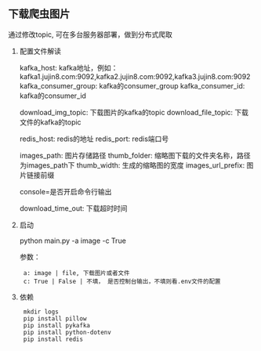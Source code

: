 ## 下载爬虫图片
通过修改topic, 可在多台服务器部署，做到分布式爬取

1. 配置文件解读

    kafka_host: kafka地址，例如：kafka1.jujin8.com:9092,kafka2.jujin8.com:9092,kafka3.jujin8.com:9092
    kafka_consumer_group: kafka的consumer_group
    kafka_consumer_id: kafka的consumer_id

    download_img_topic: 下载图片的kafka的topic
    download_file_topic: 下载文件的kafka的topic

    redis_host: redis的地址
    redis_port: redis端口号

    images_path: 图片存储路径
    thumb_folder: 缩略图下载的文件夹名称，路径为images_path下
    thumb_width: 生成的缩略图的宽度
    images_url_prefix: 图片链接前缀

    console=是否开启命令行输出

    download_time_out: 下载超时时间
    
2. 启动

    python main.py -a image -c True
    
    参数：
    
        a: image | file, 下载图片或者文件   
        c: True | False | 不填， 是否控制台输出，不填则看.env文件的配置
        
3. 依赖

        mkdir logs
        pip install pillow
        pip install pykafka
        pip install python-dotenv
        pip install redis